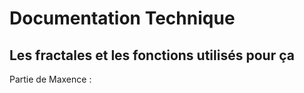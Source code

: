 # Documentation Technique

## Les fractales et les fonctions utilisés pour ça

Partie de Maxence :




